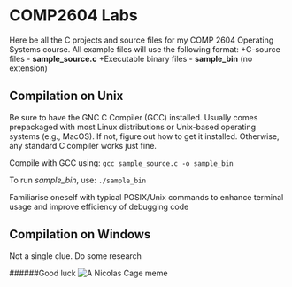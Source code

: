# COMP2604 Labs
Here be all the C projects and source files for my COMP 2604 Operating Systems course. All example files will use the following format:
+C-source files - **sample_source.c**
+Executable binary files - **sample_bin** (no extension)

## Compilation on Unix
Be sure to have the GNC C Compiler (GCC) installed. Usually comes prepackaged with most Linux distributions or Unix-based operating systems (e.g., MacOS). If not, figure out how to get it installed. Otherwise, any standard C compiler works just fine. 

Compile with GCC using:
`gcc sample_source.c -o sample_bin`

To run *sample_bin*, use:
`./sample_bin`

Familiarise oneself with typical POSIX/Unix commands to enhance terminal usage and improve efficiency of debugging code

## Compilation on Windows
Not a single clue. Do some research

######Good luck
![A Nicolas Cage meme](https://i.pinimg.com/originals/6c/c7/b9/6cc7b91b9b65940311a436c1fd5a41d1.png)
